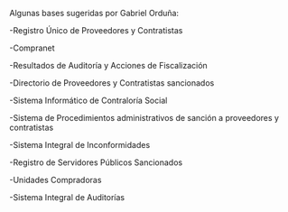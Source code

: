 Algunas bases sugeridas por Gabriel Orduña:


-Registro Único de Proveedores y Contratistas

-Compranet

-Resultados de Auditoría y Acciones de Fiscalización

-Directorio de Proveedores y Contratistas sancionados

-Sistema Informático de Contraloría Social

-Sistema de Procedimientos administrativos de sanción a proveedores y contratistas

-Sistema Integral de Inconformidades

-Registro de Servidores Públicos Sancionados

-Unidades Compradoras

-Sistema Integral de Auditorías